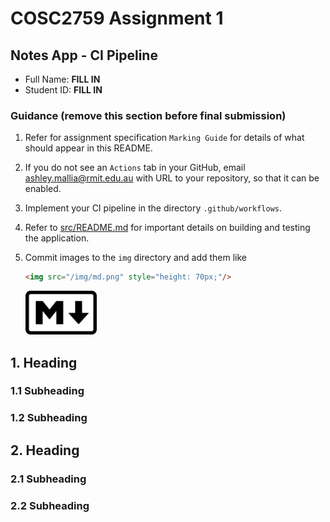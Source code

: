 # COSC2759 Assignment 1
## Notes App - CI Pipeline
- Full Name: **FILL IN**
- Student ID: **FILL IN**

### Guidance (remove this section before final submission)

1. Refer for assignment specification `Marking Guide` for details of what should appear in this README.

1. If you do not see an `Actions` tab in your GitHub, email ashley.mallia@rmit.edu.au with URL to your repository, so that it can be enabled.

1. Implement your CI pipeline in the directory `.github/workflows`.

1. Refer to [src/README.md](/src/README.md) for important details on building and testing the application.

1. Commit images to the `img` directory and add them like 
    ```html
    <img src="/img/md.png" style="height: 70px;"/>
    ```
    <img src="/img/md.png" style="height: 70px;"/>


## 1. Heading
### 1.1 Subheading 
### 1.2 Subheading 

## 2. Heading
### 2.1 Subheading 
### 2.2 Subheading 